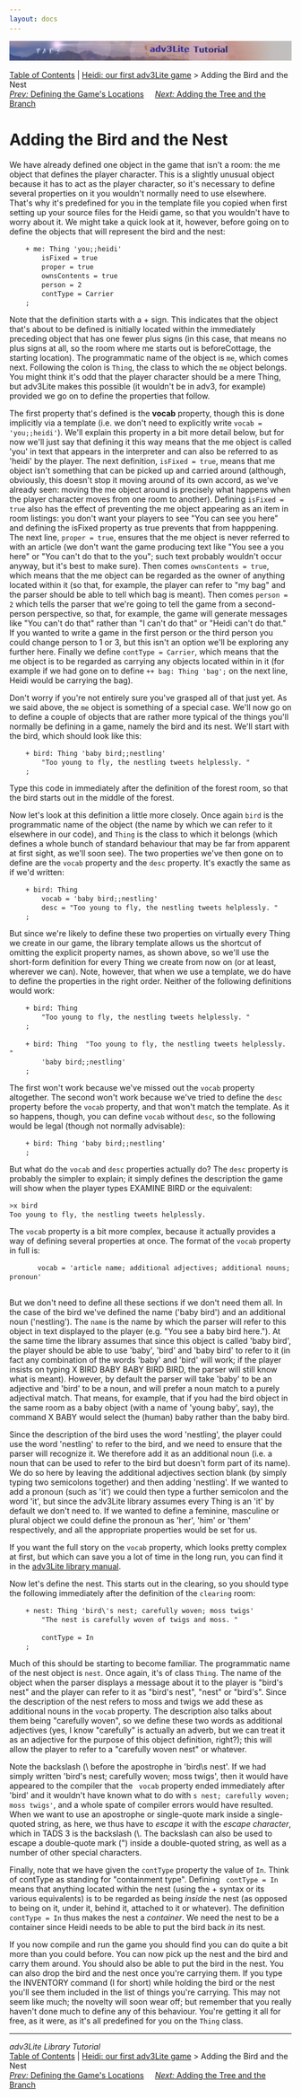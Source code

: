 ```yaml
---
layout: docs
---
```

<div class="topbar">

<img src="topbar.jpg" data-border="0" />

</div>

<div class="nav">

<a href="toc.html" class="nav">Table of Contents</a> \|
<a href="heidi.html" class="nav">Heidi: our first adv3Lite game</a> \>
Adding the Bird and the Nest  
<span class="navnp"><a href="locations.html" class="nav"><em>Prev:</em> Defining the Game's
Locations</a>    
<a href="tree.html" class="nav"><em>Next:</em> Adding the Tree and the
Branch</a>     </span>

</div>



# Adding the Bird and the Nest

We have already defined one object in the game that isn't a room: the me
object that defines the player character. This is a slightly unusual
object because it has to act as the player character, so it's necessary
to define several properties on it you wouldn't normally need to use
elsewhere. That's why it's predefined for you in the template file you
copied when first setting up your source files for the Heidi game, so
that you wouldn't have to worry about it. We might take a quick look at
it, however, before going on to define the objects that will represent
the bird and the nest:

```
    + me: Thing 'you;;heidi'   
        isFixed = true    
        proper = true
        ownsContents = true
        person = 2   
        contType = Carrier    
    ;
```

Note that the definition starts with a + sign. This indicates that the
object that's about to be defined is initially located within the
immediately preceding object that has one fewer plus signs (in this
case, that means no plus signs at all, so the room where me starts out
is beforeCottage, the starting location). The programmatic name of the
object is `me`, which comes next. Following the
colon is `Thing`, the class to which the
`me` object belongs. You might think it's odd
that the player character should be a mere Thing, but adv3Lite makes
this possible (it wouldn't be in adv3, for example) provided we go on to
define the properties that follow.

The first property that's defined is the **vocab** property, though this
is done implicitly via a template (i.e. we don't need to explicitly
write `vocab = 'you;;heidi'`). We'll explain
this property in a bit more detail below, but for now we'll just say
that defining it this way means that the me object is called 'you' in
text that appears in the interpreter and can also be referred to as
'heidi' by the player. The next definition, `isFixed =
true`, means that me object isn't something that can be picked up
and carried around (although, obviously, this doesn't stop it moving
around of its own accord, as we've already seen: moving the me object
around is precisely what happens when the player character moves from
one room to another). Defining `isFixed = true`
also has the effect of preventing the me object appearing as an item in
room listings: you don't want your players to see "You can see you here"
and defining the isFixed property as true prevents that from happpening.
The next line, `proper = true`, ensures that the
me object is never referred to with an article (we don't want the game
producing text like "You see a you here" or "You can't do that to the
you"; such text probably wouldn't occur anyway, but it's best to make
sure). Then comes `ownsContents = true`, which
means that the me object can be regarded as the owner of anything
located within it (so that, for example, the player can refer to "my
bag" and the parser should be able to tell which bag is meant). Then
comes `person = 2` which tells the parser that
we're going to tell the game from a second-person perspective, so that,
for example, the game will generate messages like "You can't do that"
rather than "I can't do that" or "Heidi can't do that." If you wanted to
write a game in the first person or the third person you could change
person to 1 or 3, but this isn't an option we'll be exploring any
further here. Finally we define `contType =
Carrier`, which means that the me object is to be regarded as
carrying any objects located within in it (for example if we had gone on
to define `++ bag: Thing 'bag';` on the next
line, Heidi would be carrying the bag).

Don't worry if you're not entirely sure you've grasped all of that just
yet. As we said above, the `me` object is
something of a special case. We'll now go on to define a couple of
objects that are rather more typical of the things you'll normally be
defining in a game, namely the bird and its nest. We'll start with the
bird, which should look like this:

```
    + bird: Thing 'baby bird;;nestling'
        "Too young to fly, the nestling tweets helplessly. "
    ;
```

Type this code in immediately after the definition of the forest room,
so that the bird starts out in the middle of the forest.

Now let's look at this definition a little more closely. Once again
`bird` is the programmatic name of the object
(the name by which we can refer to it elsewhere in our code), and
`Thing` is the class to which it belongs (which
defines a whole bunch of standard behaviour that may be far from
apparent at first sight, as we'll soon see). The two properties we've
then gone on to define are the `vocab` property
and the `desc` property. It's exactly the same
as if we'd written:

```
    + bird: Thing 
        vocab = 'baby bird;;nestling'
        desc = "Too young to fly, the nestling tweets helplessly. "
    ;
```

But since we're likely to define these two properties on virtually every
Thing we create in our game, the library template allows us the shortcut
of omitting the explicit property names, as shown above, so we'll use
the short-form definition for every Thing we create from now on (or at
least, wherever we can). Note, however, that when we use a template, we
do have to define the properties in the right order. Neither of the
following definitions would work:

```
    + bird: Thing 
        "Too young to fly, the nestling tweets helplessly. "
    ;

    + bird: Thing  "Too young to fly, the nestling tweets helplessly. "    
        'baby bird;;nestling'
    ;
```

The first won't work because we've missed out the
`vocab` property altogether. The second won't
work because we've tried to define the `desc`
property before the `vocab` property, and that
won't match the template. As it so happens, though, you can define
`vocab` without `desc`,
so the following would be legal (though not normally advisable):

```
    + bird: Thing 'baby bird;;nestling'
    ;
```

But what do the `vocab` and
`desc` properties actually do? The
`desc` property is probably the simpler to
explain; it simply defines the description the game will show when the
player types EXAMINE BIRD or the equivalent:

<div class="cmdline">

    >x bird
    Too young to fly, the nestling tweets helplessly. 



The `vocab` property is a bit more complex,
because it actually provides a way of defining several properties at
once. The format of the `vocab` property in full
is:

```
       vocab = 'article name; additional adjectives; additional nouns; pronoun'
     
```

But we don't need to define all these sections if we don't need them
all. In the case of the bird we've defined the name ('baby bird') and an
additional noun ('nestling'). The `name` is the
name by which the parser will refer to this object in text displayed to
the player (e.g. "You see a baby bird here."). At the same time the
library assumes that since this object is called 'baby bird', the player
should be able to use 'baby', 'bird' and 'baby bird' to refer to it (in
fact any combination of the words 'baby' and 'bird' will work; if the
player insists on typing X BIRD BABY BABY BIRD BIRD, the parser will
still know what is meant). However, by default the parser will take
'baby' to be an adjective and 'bird' to be a noun, and will prefer a
noun match to a purely adjectival match. That means, for example, that
if you had the bird object in the same room as a baby object (with a
name of 'young baby', say), the command X BABY would select the (human)
baby rather than the baby bird.

Since the description of the bird uses the word 'nestling', the player
could use the word 'nestling' to refer to the bird, and we need to
ensure that the parser will recognize it. We therefore add it as an
additional noun (i.e. a noun that can be used to refer to the bird but
doesn't form part of its name). We do so here by leaving the additional
adjectives section blank (by simply typing two semicolons together) and
then adding 'nestling'. If we wanted to add a pronoun (such as 'it') we
could then type a further semicolon and the word 'it', but since the
adv3Lite library assumes every Thing is an 'it' by default we don't need
to. If we wanted to define a feminine, masculine or plural object we
could define the pronoun as 'her', 'him' or 'them' respectively, and all
the appropriate properties would be set for us.

If you want the full story on the `vocab`
property, which looks pretty complex at first, but which can save you a
lot of time in the long run, you can find it in the [adv3Lite library
manual](../manual/thing.html#vocab).

Now let's define the nest. This starts out in the clearing, so you
should type the following immediately after the definition of the
`clearing` room:

```
    + nest: Thing 'bird\'s nest; carefully woven; moss twigs'
        "The nest is carefully woven of twigs and moss. "
        
        contType = In    
    ;
```

Much of this should be starting to become familiar. The programmatic
name of the nest object is `nest`. Once again,
it's of class `Thing`. The name of the object
when the parser displays a message about it to the player is "bird's
nest" and the player can refer to it as "bird's nest", "nest" or
"bird's". Since the description of the nest refers to moss and twigs we
add these as additional nouns in the `vocab`
property. The description also talks about them being "carefully woven",
so we define these two words as additional adjectives (yes, I know
"carefully" is actually an adverb, but we can treat it as an adjective
for the purpose of this object definition, right?); this will allow the
player to refer to a "carefully woven nest" or whatever.

Note the backslash (\\ before the apostrophe in 'bird\\s nest'. If we
had simply written 'bird's nest; carefully woven; moss twigs', then it
would have appeared to the compiler that the `
vocab` property ended immediately after 'bird' and it wouldn't
have known what to do with `s nest; carefully woven;
moss twigs'`, and a whole spate of compiler errors would have
resulted. When we want to use an apostrophe or single-quote mark inside
a single-quoted string, as here, we thus have to *escape* it with the
*escape character*, which in TADS 3 is the backslash (\\. The backslash
can also be used to escape a double-quote mark (") inside a
double-quoted string, as well as a number of other special characters.

Finally, note that we have given the `contType`
property the value of `In`. Think of contType as
standing for "containment type". Defining ` contType =
In` means that anything located within the nest (using the +
syntax or its various equivalents) is to be regarded as being *inside*
the nest (as opposed to being on it, under it, behind it, attached to it
or whatever). The definition `contType = In`
thus makes the nest a *container*. We need the nest to be a container
since Heidi needs to be able to put the bird back *in* its nest.

If you now compile and run the game you should find you can do quite a
bit more than you could before. You can now pick up the nest and the
bird and carry them around. You should also be able to put the bird in
the nest. You can also drop the bird and the nest once you're carrying
them. If you type the INVENTORY command (I for short) while holding the
bird or the nest you'll see them included in the list of things you're
carrying. This may not seem like much; the novelty will soon wear off;
but remember that you really haven't done much to define any of this
behaviour. You're getting it all for free, as it were, as it's all
predefined for you on the `Thing` class.

</div>

------------------------------------------------------------------------

<div class="navb">

*adv3Lite Library Tutorial*  
<a href="toc.html" class="nav">Table of Contents</a> \|
<a href="heidi.html" class="nav">Heidi: our first adv3Lite game</a> \>
Adding the Bird and the Nest  
<span class="navnp"><a href="locations.html" class="nav"><em>Prev:</em> Defining the Game's
Locations</a>    
<a href="tree.html" class="nav"><em>Next:</em> Adding the Tree and the
Branch</a>     </span>

</div>
